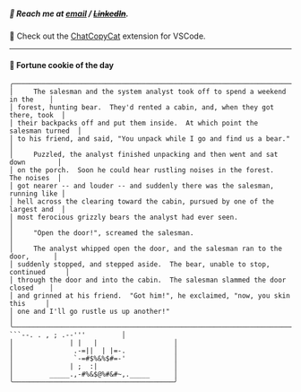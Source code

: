 ##### :calling: Reach me at **[email](mailto:johannes@stenmark.in)** ***/*** **[~~LinkedIn~~](https://www.linkedin.com/in/johannes-stenmark)**.
:feet: Check out the [ChatCopyCat](https://github.com/jstenmark/ChatCopyCat) extension for VSCode.

---
#### :cookie: Fortune cookie of the day
```smalltalk
╭───────────────────────────────────────────────────────────────────────────────╮
│     The salesman and the system analyst took off to spend a weekend in the    │
│ forest, hunting bear.  They'd rented a cabin, and, when they got there, took  │
│ their backpacks off and put them inside.  At which point the salesman turned  │
│ to his friend, and said, "You unpack while I go and find us a bear."          │
│     Puzzled, the analyst finished unpacking and then went and sat down        │
│ on the porch.  Soon he could hear rustling noises in the forest.  The noises  │
│ got nearer -- and louder -- and suddenly there was the salesman, running like │
│ hell across the clearing toward the cabin, pursued by one of the largest and  │
│ most ferocious grizzly bears the analyst had ever seen.                       │
│     "Open the door!", screamed the salesman.                                  │
│     The analyst whipped open the door, and the salesman ran to the door,      │
│ suddenly stopped, and stepped aside.  The bear, unable to stop, continued     │
│ through the door and into the cabin.  The salesman slammed the door closed    │
│ and grinned at his friend.  "Got him!", he exclaimed, "now, you skin this     │
│ one and I'll go rustle us up another!"                                        │
╰───────────────────────────────────────────────────────────────────────────────╯
```--. . , ; .--'''         │
│              | |   |                   │
│               .-=||  | |=-.            │
│               `-=#$%&%$#=-'            │
│              | ;  :|                   │
│         _____.,-#%&$@%#&#~,._____      │
╰────────────────────────────────────────╯
```
